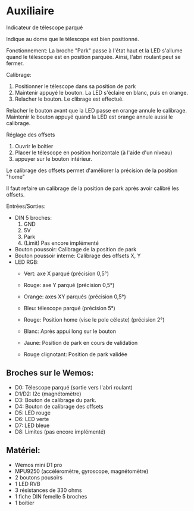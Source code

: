 # Auxiliaire
Indicateur de télescope parqué

Indique au dome que le télescope est bien positionné.

Fonctionnement:
La broche "Park" passe à l'état haut et la LED s'allume quand le télescope est en position parquée.
Ainsi, l'abri roulant peut se fermer.

Calibrage:
1. Positionner le télescope dans sa position de park
2. Maintenir appuyé le bouton. La LED s'éclaire en blanc, puis en orange.
3. Relacher le bouton. Le clibrage est effectué.

Relacher le bouton avant que la LED passe en orange annule le calibrage. Maintenir le bouton appuyé quand la LED est orange annule aussi le calibrage.

Réglage des offsets 
1. Ouvrir le boitier
2. Placer le télescope en position horizontale (à l'aide d'un niveau)
3. appuyer sur le bouton intérieur.

Le calibrage des offsets permet d'améliorer la précision de la position "home"

Il faut refaire un calibrage de la position de park après avoir calibré les offsets.

Entrées/Sorties:
- DIN 5 broches:
	1. GND
	2. 5V
	3. Park
	4. (Limit) Pas encore implémenté
- Bouton poussoir:
	Calibrage de la position de park
- Bouton poussoir interne:
	Calibrage des offsets X, Y
- LED RGB:
	* Vert: 	axe X parqué (précision 0,5°)
	* Rouge: 	axe Y parqué (précision 0,5°)
	* Orange: axes XY parqués (précision 0,5°)
	* Bleu:	télescope parqué (précision 5°)

	* Rouge: Position home (vise le pole céleste) (précision 2°)

	* Blanc: Après appui long sur le bouton
	* Jaune: Position de park en cours de validation
	* Rouge clignotant: Position de park validée


## Broches sur le Wemos:
* D0:	Télescope parqué (sortie vers l'abri roulant)
* D1/D2: 	I2c (magnétomètre)
* D3:	Bouton de calibrage du park.
* D4:	Bouton de calibrage des offsets
* D5: 	LED rouge
* D6:	LED verte
* D7:	LED bleue
* D8:	Limites (pas encore implémenté)

## Matériel:
* Wemos mini D1 pro
* MPU9250 (accéléromètre, gyroscope, magnétomètre)
* 2 boutons pousoirs
* 1 LED RVB
* 3 résistances de 330 ohms
* 1 fiche DIN femelle 5 broches
* 1 boitier
